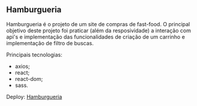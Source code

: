 ## Hamburgueria

Hamburgueria é o projeto de um site de compras de fast-food.
O principal objetivo deste projeto foi praticar (além da resposividade) a interação com api's e implementação das funcionalidades de criação de um carrinho e implementação de filtro de buscas.

Principais tecnologias:
- axios;
- react;
- react-dom;
- sass.

Deploy: 
[Hamburgueria](https://react-entrega-s3-hamburgueria-miguel-lucio.vercel.app/)

